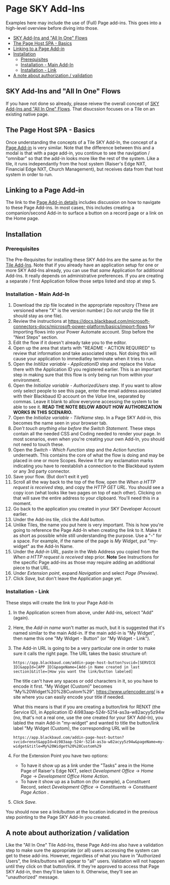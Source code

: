 
# Page SKY Add-Ins
Examples here may include the use of (Full) Page add-ins.  This goes into a high-level overview before diving into those.

<!-- vscode-markdown-toc -->
* [SKY Add-Ins and "All In One" Flows](#SKYAdd-InsandAllInOneFlows)
* [The Page Host SPA - Basics](#ThePageHostSPA-Basics)
* [Linking to a Page Add-in](#LinkingtoaPageAdd-in)
* [Installation](#Installation)
	* [Prerequisites](#Prerequisites)
	* [Installation - Main Add-In](#Installation-MainAdd-In)
	* [Installation - Link](#Installation-Link)
* [A note about authorization / validation](#Anoteaboutauthorizationvalidation)

<!-- vscode-markdown-toc-config
	numbering=false
	autoSave=false
	/vscode-markdown-toc-config -->
<!-- /vscode-markdown-toc -->

## <a name='SKYAdd-InsandAllInOneFlows'></a>SKY Add-Ins and "All In One" Flows
If you have not done so already, please reivew the overall concept of [SKY Add-Ins and "All In One" Flows](https://github.com/glenhutson/BlackbaudCustomizations/tree/main/All-In-One-SKYAddins%2BPowerAutomate/Simple). That disucssion focuses on a Tile on an existing native page. 

## <a name='ThePageHostSPA-Basics'></a>The Page Host SPA - Basics
Once understanding the concepts of a Tile SKY Add-In, the concept of a [Page Add-in](https://developer.blackbaud.com/skyapi/docs/addins/get-started/page-addins) is very similar.  Note that the difference between this and a modal is that with a page add-in, you continue to see the navigation / "omnibar" so that the add-in looks more like the rest of the system. Like a tile, it runs independantly from the host system (Raiser's Edge NXT, Financial Edge NXT, Church Management), but receives data from that host system in order to run. 

## <a name='LinkingtoaPageAdd-in'></a>Linking to a Page Add-in
The link to the [Page Add-in details](https://developer.blackbaud.com/skyapi/docs/addins/get-started/page-addins) includes discussion on how to navigate to these Page Add-ins.  In most cases, this includes creating a companion/second Add-in to surface a button on a record page or a link on the Home page.  

## <a name='Installation'></a>Installation 

### <a name='Prerequisites'></a>Prerequisites
The Pre-Requisites for installing these SKY Add-Ins are the same as for the [Tile Add-Ins](https://github.com/glenhutson/BlackbaudCustomizations/blob/main/All-In-One-SKYAddins+PowerAutomate/Simple/README.md#prerequisites).  Note that if you already have an application setup for one or more SKY Add-Ins already, you can use that _same_ Application for additional Add-Ins.  It really depends on administrative preferences.  If you are creating a separate / first Application follow those setps listed and stop at step 5. 

### <a name='Installation-MainAdd-In'></a>Installation - Main Add-In
1. Download the zip file located in the appropriate repository (These are versioned where "X" is the version number.) Do _not_ unzip the file (it should stay as one file).  
2. Review the instructions at https://docs.blackbaud.com/microsoft-connectors-docs/microsoft-power-platform/basics/import-flows for Importing flows into your Power Automate account. Stop before the "Next Steps" section. 
3. Edit the flow if it doesn't already take you to the editor. 
4. Open up the area that starts with "README - ACTION REQUIRED" to review that information and take associated steps.  Not doing this will cause your application to immediatley terminate when it tries to run. 
5. Open the _Initilize variable - ApplicationID_ step and replace the _Value_ there with the Application ID you registered earlier.  This is an important step in making sure that this flow is only being run from within your environment. 
6. Open the _Initialize variable - AuthorizedUsers_ step. If you want to allow only select people to see this page, enter the email address associated with their Blackbaud ID account on the _Value_ line, separated by commas.  Leave it blank to allow everyone accessing the system to be able to see it.  **READ THE NOTE BELOW ABOUT HOW AUTHORIZATION WORKS IN THIS SCENARIO.** 
7. Open the _Initialize variable - TileName_ step.  In a Page SKY Add-in, this becomes the name seen in your browser tab. 
8. _Don't touch anything else before the Switch Statement_. These steps contain all the needed CSS and Coding needed to render your page.  In most scenarios, even when you're creating your own Add-In, you should not need to touch these.  
9. Open the _Switch - Which Function_ step and the _Action_ function underneath. This contains the core of what the flow is doing and may be placed in one or more Scopes.  Review it for any exclamation marks indicating you have to reestablish a connection to the Blackbaud system or any 3rd party connector. 
10. Save your flow. (But don't exit it yet)  
11. Scroll all the way back to the top of the flow, open the _When a HTTP request is received_ step, and copy the _HTTP GET URL_.  You should see a copy icon (what looks like two pages on top of each other).  Clicking on that will save the entire address to your clipboard.  You'll need this in a moment. 
12. Go back to the application you created in your SKY Developer Account earlier. 
13. Under the Add-ins tile, click the _Add_ button. 
14. Unlike Tiles, the name you put here is very important. This is how you're going to reference the Page Add-In when creating the link to it.  Make it as short as possible while still understanding the purpose.  Use a "-" for a space.  For example, if the name of the page is _My Widget_, put "my-widget" as the Add-In Name.
15. Under the _Add-in URL_, paste in the Web Address you copied from the _When a HTTP request is received_ step prior. **Note** See Instructions for the specific Page add-ins as those may require adding an additional piece to that URL. 
16.  Under _Extension point_, expand _Navigation_ and select _Page (Preview)_. 
17. Click _Save_, but don't leave the Application page yet. 

### <a name='Installation-Link'></a>Installation - Link
These steps will create the link to your Page Add-In
1. In the Application screen from above, under Add-ins, selcect "Add" (again). 
2. Here, the _Add-in name_ won't matter as much, but it is suggested that it's named similar to the main Add-in.  If the main add-in is "My Widget", then name this one "My Widget - Button" (or "My Widget - Link"). 
3. The Add-in URL is going to be a very particular one in order to make sure it calls the right page.  The URL takes the basic structure of: 
    ```
    https://app.blackbaud.com/addin-page-host-button?svcid=[SERVICE ID]&appId=[APP ID]&pageName=[Add-in Name created in last section]&title=[How you want the link/button labeled]

    ```
   The title can't have any spaces or odd characters in it, so you have to encode it first.  "My Widget (Custom)" becomes "My%20Widget%20%28Custom%29".  https://www.urlencoder.org/ is a site where you can easily encode your title if needed. 

   What this means is that if you are creating a button/link for RENXT (the Service ID), in Application ID 4i983aap-524r-5214-as3a-w82acyy5z94w (no, that's not a real one, use the one created for your SKY Add-In), you labled the main Add-in "my-widget" and wanted to title the button/link label "My Widget (Custom), the corresponding URL will be

    ```
    https://app.blackbaud.com/addin-page-host-button?svcid=renxt&appId=4i983aap-524r-5214-as3a-w82acyy5z94w&pageName=my-widget&title=My%20Widget%20%28Custom%29
    ```
4. For the Extension Point you have two options:
   * To have it show up as a link under the "Tasks" area in the Home Page of Raiser's Edge NXT, select _Development Office_ -> _Home Page_ -> _Development Office Home Action_.
   * To have it show up as a button on (for example), a Constituent Record, select _Development Office_ -> _Constituents_ -> _Constituent Page Action_ . 
5. Click _Save_. 

You should now see a link/button at the location indicated in the previous step pointing to the Page SKY Add-In you created. 

## <a name='Anoteaboutauthorizationvalidation'></a>A note about authorization / validation
Like the "All In One" Tile Add-Ins, these Page Add-ins also have a validation step to make sure the appropriate (or all) users accessing the system can get to these add-ins.  However, regardless of what you have in "Authorized Users", the links/buttons will appear to "all" users.  Validation will not happen until they click on that button/link.  If they're approved to access that Page SKY Add-in, then they'll be taken to it.  Otherwise, they'll see an "unauthorized" message. 